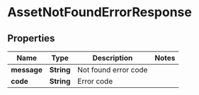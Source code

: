 

# AssetNotFoundErrorResponse


## Properties

| Name | Type | Description | Notes |
|------------ | ------------- | ------------- | -------------|
|**message** | **String** | Not found error code |  |
|**code** | **String** | Error code |  |



